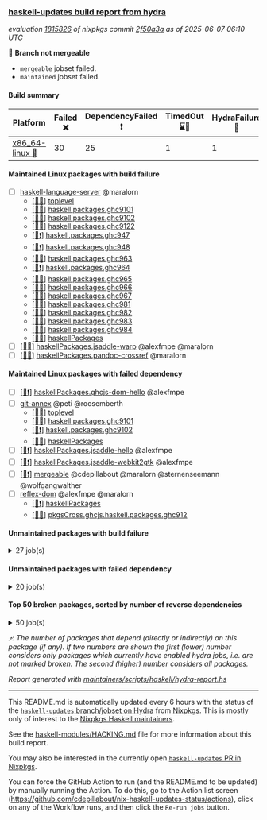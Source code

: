 ### [haskell-updates build report from hydra](https://hydra.nixos.org/jobset/nixpkgs/haskell-updates)
*evaluation [1815826](https://hydra.nixos.org/eval/1815826) of nixpkgs commit [2f50a3a](https://github.com/NixOS/nixpkgs/commits/2f50a3af8b7665456ba627ae993ddef5d7c9840c) as of 2025-06-07 06:10 UTC*

🔴 **Branch not mergeable**
  * `mergeable` jobset failed.
  * `maintained` jobset failed.

#### Build summary

 | Platform | Failed ❌ | DependencyFailed ❗ | TimedOut ⌛🚫 | HydraFailure 🚧 | Unfinished ⏳ | Success ✅ | 
 | --- | --- | --- | --- | --- | --- | --- | 
 | [x86_64-linux 🐧](https://hydra.nixos.org/eval/1815826?filter=.x86_64-linux) | 30 | 25 | 1 | 1 | 4 | 7305 | 
#### Maintained Linux packages with build failure
- [ ] [haskell-language-server](https://hydra.nixos.org/eval/1815826?filter=haskell-language-server) @maralorn
  - [[🐧✅]](https://hydra.nixos.org/build/299135290) [toplevel](https://hydra.nixos.org/eval/1815826?filter=haskell-language-server)
  - [[🐧❌]](https://hydra.nixos.org/build/299134931) [haskell.packages.ghc9101](https://hydra.nixos.org/eval/1815826?filter=haskell.packages.ghc9101.haskell-language-server)
  - [[🐧❌]](https://hydra.nixos.org/build/299135008) [haskell.packages.ghc9102](https://hydra.nixos.org/eval/1815826?filter=haskell.packages.ghc9102.haskell-language-server)
  - [[🐧✅]](https://hydra.nixos.org/build/299134963) [haskell.packages.ghc9122](https://hydra.nixos.org/eval/1815826?filter=haskell.packages.ghc9122.haskell-language-server)
  - [[🐧❗]](https://hydra.nixos.org/build/299135077) [haskell.packages.ghc947](https://hydra.nixos.org/eval/1815826?filter=haskell.packages.ghc947.haskell-language-server)
  - [[🐧❗]](https://hydra.nixos.org/build/299135084) [haskell.packages.ghc948](https://hydra.nixos.org/eval/1815826?filter=haskell.packages.ghc948.haskell-language-server)
  - [[🐧✅]](https://hydra.nixos.org/build/299135089) [haskell.packages.ghc963](https://hydra.nixos.org/eval/1815826?filter=haskell.packages.ghc963.haskell-language-server)
  - [[🐧❗]](https://hydra.nixos.org/build/299135100) [haskell.packages.ghc964](https://hydra.nixos.org/eval/1815826?filter=haskell.packages.ghc964.haskell-language-server)
  - [[🐧🚧]](https://hydra.nixos.org/build/299135160) [haskell.packages.ghc965](https://hydra.nixos.org/eval/1815826?filter=haskell.packages.ghc965.haskell-language-server)
  - [[🐧✅]](https://hydra.nixos.org/build/299135171) [haskell.packages.ghc966](https://hydra.nixos.org/eval/1815826?filter=haskell.packages.ghc966.haskell-language-server)
  - [[🐧✅]](https://hydra.nixos.org/build/299135170) [haskell.packages.ghc967](https://hydra.nixos.org/eval/1815826?filter=haskell.packages.ghc967.haskell-language-server)
  - [[🐧✅]](https://hydra.nixos.org/build/299135513) [haskell.packages.ghc981](https://hydra.nixos.org/eval/1815826?filter=haskell.packages.ghc981.haskell-language-server)
  - [[🐧✅]](https://hydra.nixos.org/build/299135814) [haskell.packages.ghc982](https://hydra.nixos.org/eval/1815826?filter=haskell.packages.ghc982.haskell-language-server)
  - [[🐧✅]](https://hydra.nixos.org/build/299136663) [haskell.packages.ghc983](https://hydra.nixos.org/eval/1815826?filter=haskell.packages.ghc983.haskell-language-server)
  - [[🐧✅]](https://hydra.nixos.org/build/299135312) [haskell.packages.ghc984](https://hydra.nixos.org/eval/1815826?filter=haskell.packages.ghc984.haskell-language-server)
  - [[🐧✅]](https://hydra.nixos.org/build/299138518) [haskellPackages](https://hydra.nixos.org/eval/1815826?filter=haskellPackages.haskell-language-server)
- [ ] [[🐧❌]](https://hydra.nixos.org/build/299139036) [haskellPackages.jsaddle-warp](https://hydra.nixos.org/eval/1815826?filter=haskellPackages.jsaddle-warp) @alexfmpe @maralorn
- [ ] [[🐧❌]](https://hydra.nixos.org/build/299140064) [haskellPackages.pandoc-crossref](https://hydra.nixos.org/eval/1815826?filter=haskellPackages.pandoc-crossref) @maralorn
#### Maintained Linux packages with failed dependency
- [ ] [[🐧❗]](https://hydra.nixos.org/build/299138002) [haskellPackages.ghcjs-dom-hello](https://hydra.nixos.org/eval/1815826?filter=haskellPackages.ghcjs-dom-hello) @alexfmpe
- [ ] [git-annex](https://hydra.nixos.org/eval/1815826?filter=git-annex) @peti @roosemberth
  - [[🐧✅]](https://hydra.nixos.org/build/299186670) [toplevel](https://hydra.nixos.org/eval/1815826?filter=git-annex)
  - [[🐧✅]](https://hydra.nixos.org/build/299186672) [haskell.packages.ghc9101](https://hydra.nixos.org/eval/1815826?filter=haskell.packages.ghc9101.git-annex)
  - [[🐧❗]](https://hydra.nixos.org/build/299186671) [haskell.packages.ghc9102](https://hydra.nixos.org/eval/1815826?filter=haskell.packages.ghc9102.git-annex)
  - [[🐧✅]](https://hydra.nixos.org/build/299186695) [haskellPackages](https://hydra.nixos.org/eval/1815826?filter=haskellPackages.git-annex)
- [ ] [[🐧❗]](https://hydra.nixos.org/build/299139051) [haskellPackages.jsaddle-hello](https://hydra.nixos.org/eval/1815826?filter=haskellPackages.jsaddle-hello) @alexfmpe
- [ ] [[🐧❗]](https://hydra.nixos.org/build/299139076) [haskellPackages.jsaddle-webkit2gtk](https://hydra.nixos.org/eval/1815826?filter=haskellPackages.jsaddle-webkit2gtk) @alexfmpe
- [ ] [[🐧❗]](https://hydra.nixos.org/build/299186761) [mergeable](https://hydra.nixos.org/eval/1815826?filter=mergeable) @cdepillabout @maralorn @sternenseemann @wolfgangwalther
- [ ] [reflex-dom](https://hydra.nixos.org/eval/1815826?filter=reflex-dom) @alexfmpe @maralorn
  - [[🐧❗]](https://hydra.nixos.org/build/299140685) [haskellPackages](https://hydra.nixos.org/eval/1815826?filter=haskellPackages.reflex-dom)
  - [[🐧✅]](https://hydra.nixos.org/build/299142553) [pkgsCross.ghcjs.haskell.packages.ghc912](https://hydra.nixos.org/eval/1815826?filter=pkgsCross.ghcjs.haskell.packages.ghc912.reflex-dom)
#### Unmaintained packages with build failure
<details><summary>27 job(s) </summary>

- [ ] [[🐧❌]](https://hydra.nixos.org/build/299137964) [haskellPackages.gi-soup2](https://hydra.nixos.org/eval/1815826?filter=haskellPackages.gi-soup2)  ⤴️ 6 | 17
- [ ] [[🐧❌]](https://hydra.nixos.org/build/299138284) [haskellPackages.gpu-vulkan-middle](https://hydra.nixos.org/eval/1815826?filter=haskellPackages.gpu-vulkan-middle)  ⤴️ 3 | 7
- [ ] [[🐧❌]](https://hydra.nixos.org/build/299142323) [haskellPackages.xml-picklers](https://hydra.nixos.org/eval/1815826?filter=haskellPackages.xml-picklers)  ⤴️ 2 | 9
- [ ] [[🐧❌]](https://hydra.nixos.org/build/299137683) [haskellPackages.fs-api](https://hydra.nixos.org/eval/1815826?filter=haskellPackages.fs-api)  ⤴️ 1 | 1
- [ ] [[🐧❌]](https://hydra.nixos.org/build/299139026) [haskellPackages.jpeg-turbo](https://hydra.nixos.org/eval/1815826?filter=haskellPackages.jpeg-turbo)  ⤴️ 1 | 1
- [ ] [[🐧❌]](https://hydra.nixos.org/build/299137849) [haskellPackages.geomancy-layout](https://hydra.nixos.org/eval/1815826?filter=haskellPackages.geomancy-layout)  ⤴️ 0 | 7
- [ ] [[🐧❌]](https://hydra.nixos.org/build/299140892) [haskellPackages.selda-json](https://hydra.nixos.org/eval/1815826?filter=haskellPackages.selda-json)  ⤴️ 0 | 2
- [ ] [[🐧❌]](https://hydra.nixos.org/build/299138327) [haskellPackages.hash-store](https://hydra.nixos.org/eval/1815826?filter=haskellPackages.hash-store)  ⤴️ 0 | 1
- [ ] [[🐧❌]](https://hydra.nixos.org/build/299139104) [haskellPackages.kmeans](https://hydra.nixos.org/eval/1815826?filter=haskellPackages.kmeans)  ⤴️ 0 | 1
- [ ] [[🐧❌]](https://hydra.nixos.org/build/299186735) [haskellPackages.wire-streams](https://hydra.nixos.org/eval/1815826?filter=haskellPackages.wire-streams)  ⤴️ 0 | 1
- [ ] [[🐧❌]](https://hydra.nixos.org/build/299186680) [haskellPackages.cabal-cargs](https://hydra.nixos.org/eval/1815826?filter=haskellPackages.cabal-cargs) 
- [ ] [[🐧❌]](https://hydra.nixos.org/build/299186683) [haskellPackages.delta-store](https://hydra.nixos.org/eval/1815826?filter=haskellPackages.delta-store) 
- [ ] [[🐧❌]](https://hydra.nixos.org/build/299137822) [haskellPackages.genvalidity-network-uri](https://hydra.nixos.org/eval/1815826?filter=haskellPackages.genvalidity-network-uri) 
- [ ] [[🐧❌]](https://hydra.nixos.org/build/299137903) [haskellPackages.gi-clutter](https://hydra.nixos.org/eval/1815826?filter=haskellPackages.gi-clutter) 
- [ ] [[🐧❌]](https://hydra.nixos.org/build/299137966) [haskellPackages.gitrev-typed](https://hydra.nixos.org/eval/1815826?filter=haskellPackages.gitrev-typed) 
- [ ] [[🐧❌]](https://hydra.nixos.org/build/299138362) [haskellPackages.haskell-halogen-core](https://hydra.nixos.org/eval/1815826?filter=haskellPackages.haskell-halogen-core) 
- [ ] [[🐧❌]](https://hydra.nixos.org/build/299138382) [haskellPackages.haskoin-store](https://hydra.nixos.org/eval/1815826?filter=haskellPackages.haskoin-store) 
- [ ] [[🐧❌]](https://hydra.nixos.org/build/299139409) [haskellPackages.llama-cpp-hs](https://hydra.nixos.org/eval/1815826?filter=haskellPackages.llama-cpp-hs) 
- [ ] [[🐧❌]](https://hydra.nixos.org/build/299139659) [haskellPackages.more-extensible-effects](https://hydra.nixos.org/eval/1815826?filter=haskellPackages.more-extensible-effects) 
- [ ] [[🐧❌]](https://hydra.nixos.org/build/299140266) [haskellPackages.phino](https://hydra.nixos.org/eval/1815826?filter=haskellPackages.phino) 
- [ ] [[🐧❌]](https://hydra.nixos.org/build/299186718) [haskellPackages.rawlock](https://hydra.nixos.org/eval/1815826?filter=haskellPackages.rawlock) 
- [ ] [[🐧❌]](https://hydra.nixos.org/build/299186719) [haskellPackages.rds-data](https://hydra.nixos.org/eval/1815826?filter=haskellPackages.rds-data) 
- [ ] [[🐧❌]](https://hydra.nixos.org/build/299186720) [haskellPackages.resource-registry](https://hydra.nixos.org/eval/1815826?filter=haskellPackages.resource-registry) 
- [ ] [[🐧❌]](https://hydra.nixos.org/build/299141710) [haskellPackages.text-builder-lawful-conversions](https://hydra.nixos.org/eval/1815826?filter=haskellPackages.text-builder-lawful-conversions) 
- [ ] [[🐧❌]](https://hydra.nixos.org/build/299141969) [haskellPackages.unimap](https://hydra.nixos.org/eval/1815826?filter=haskellPackages.unimap) 
- [ ] [[🐧❌]](https://hydra.nixos.org/build/299186734) [haskellPackages.verismith](https://hydra.nixos.org/eval/1815826?filter=haskellPackages.verismith) 
- [ ] [[🐧❌]](https://hydra.nixos.org/build/299186736) [haskellPackages.wsjtx-udp](https://hydra.nixos.org/eval/1815826?filter=haskellPackages.wsjtx-udp) 
</details>

#### Unmaintained packages with failed dependency
<details><summary>20 job(s) </summary>

- [ ] [ihaskell](https://hydra.nixos.org/eval/1815826?filter=ihaskell)  ⤴️ 10 | 18
  - [[🐧❗]](https://hydra.nixos.org/build/299142511) [toplevel](https://hydra.nixos.org/eval/1815826?filter=ihaskell)
  - [[🐧✅]](https://hydra.nixos.org/build/299138863) [haskellPackages](https://hydra.nixos.org/eval/1815826?filter=haskellPackages.ihaskell)
- [ ] [[🐧❗]](https://hydra.nixos.org/build/299137979) [haskellPackages.gi-webkit2](https://hydra.nixos.org/eval/1815826?filter=haskellPackages.gi-webkit2)  ⤴️ 4 | 14
- [ ] [[🐧❗]](https://hydra.nixos.org/build/299138282) [haskellPackages.gpu-vulkan-middle-khr-surface](https://hydra.nixos.org/eval/1815826?filter=haskellPackages.gpu-vulkan-middle-khr-surface)  ⤴️ 2 | 5
- [ ] [[🐧❗]](https://hydra.nixos.org/build/299186709) [haskellPackages.pantry](https://hydra.nixos.org/eval/1815826?filter=haskellPackages.pantry)  ⤴️ 1 | 5
- [ ] [[🐧❗]](https://hydra.nixos.org/build/299140294) [haskellPackages.pontarius-xmpp](https://hydra.nixos.org/eval/1815826?filter=haskellPackages.pontarius-xmpp)  ⤴️ 1 | 4
- [ ] [[🐧❗]](https://hydra.nixos.org/build/299137125) [haskellPackages.dde](https://hydra.nixos.org/eval/1815826?filter=haskellPackages.dde)  ⤴️ 0 | 1
- [ ] [[🐧❗]](https://hydra.nixos.org/build/299138294) [haskellPackages.gpu-vulkan-middle-khr-surface-glfw](https://hydra.nixos.org/eval/1815826?filter=haskellPackages.gpu-vulkan-middle-khr-surface-glfw)  ⤴️ 0 | 1
- [ ] [[🐧❗]](https://hydra.nixos.org/build/299138291) [haskellPackages.gpu-vulkan-middle-khr-swapchain](https://hydra.nixos.org/eval/1815826?filter=haskellPackages.gpu-vulkan-middle-khr-swapchain)  ⤴️ 0 | 1
- [ ] [[🐧❗]](https://hydra.nixos.org/build/299135408) [haskellPackages.JuicyPixels-jpeg-turbo](https://hydra.nixos.org/eval/1815826?filter=haskellPackages.JuicyPixels-jpeg-turbo) 
- [ ] [[🐧❗]](https://hydra.nixos.org/build/299186691) [haskellPackages.fs-sim](https://hydra.nixos.org/eval/1815826?filter=haskellPackages.fs-sim) 
- [ ] [[🐧❗]](https://hydra.nixos.org/build/299137970) [haskellPackages.gi-soup](https://hydra.nixos.org/eval/1815826?filter=haskellPackages.gi-soup) 
- [ ] [[🐧❗]](https://hydra.nixos.org/build/299137933) [haskellPackages.gi-vips](https://hydra.nixos.org/eval/1815826?filter=haskellPackages.gi-vips) 
- [ ] [[🐧❗]](https://hydra.nixos.org/build/299138740) [haskellPackages.hsendxmpp](https://hydra.nixos.org/eval/1815826?filter=haskellPackages.hsendxmpp) 
- [ ] [[🐧❗]](https://hydra.nixos.org/build/299138923) [haskellPackages.inspection-proxy](https://hydra.nixos.org/eval/1815826?filter=haskellPackages.inspection-proxy) 
- [ ] [[🐧❗]](https://hydra.nixos.org/build/299139187) [haskellPackages.lambdabot-xmpp](https://hydra.nixos.org/eval/1815826?filter=haskellPackages.lambdabot-xmpp) 
- [ ] [[🐧❗]](https://hydra.nixos.org/build/299186764) [maintained](https://hydra.nixos.org/eval/1815826?filter=maintained) 
- [ ] [[🐧❗]](https://hydra.nixos.org/build/299186705) [haskellPackages.mega-sdist](https://hydra.nixos.org/eval/1815826?filter=haskellPackages.mega-sdist) 
- [ ] [[🐧❗]](https://hydra.nixos.org/build/299140292) [haskellPackages.pontarius-xmpp-extras](https://hydra.nixos.org/eval/1815826?filter=haskellPackages.pontarius-xmpp-extras) 
</details>

#### Top 50 broken packages, sorted by number of reverse dependencies
<details><summary>50 job(s) </summary>

[haskell98](https://packdeps.haskellers.com/reverse/haskell98) ⤴️ 152  
[failure](https://packdeps.haskellers.com/reverse/failure) ⤴️ 72  
[enumerator](https://packdeps.haskellers.com/reverse/enumerator) ⤴️ 56  
[connection](https://packdeps.haskellers.com/reverse/connection) ⤴️ 50  
[util](https://packdeps.haskellers.com/reverse/util) ⤴️ 49  
[derive](https://packdeps.haskellers.com/reverse/derive) ⤴️ 48  
[fclabels](https://packdeps.haskellers.com/reverse/fclabels) ⤴️ 47  
[syb-with-class](https://packdeps.haskellers.com/reverse/syb-with-class) ⤴️ 42  
[MonadCatchIO-transformers](https://packdeps.haskellers.com/reverse/MonadCatchIO-transformers) ⤴️ 41  
[TypeCompose](https://packdeps.haskellers.com/reverse/TypeCompose) ⤴️ 41  
[PrimitiveArray](https://packdeps.haskellers.com/reverse/PrimitiveArray) ⤴️ 35  
[crypto-random](https://packdeps.haskellers.com/reverse/crypto-random) ⤴️ 35  
[dual](https://packdeps.haskellers.com/reverse/dual) ⤴️ 32  
[hsp](https://packdeps.haskellers.com/reverse/hsp) ⤴️ 32  
[language-ecmascript](https://packdeps.haskellers.com/reverse/language-ecmascript) ⤴️ 31  
[iteratee](https://packdeps.haskellers.com/reverse/iteratee) ⤴️ 29  
[composite-base](https://packdeps.haskellers.com/reverse/composite-base) ⤴️ 28  
[regexpr](https://packdeps.haskellers.com/reverse/regexpr) ⤴️ 27  
[text-format](https://packdeps.haskellers.com/reverse/text-format) ⤴️ 27  
[crypto-numbers](https://packdeps.haskellers.com/reverse/crypto-numbers) ⤴️ 25  
[either-unwrap](https://packdeps.haskellers.com/reverse/either-unwrap) ⤴️ 25  
[Crypto](https://packdeps.haskellers.com/reverse/Crypto) ⤴️ 22  
[crypto-pubkey](https://packdeps.haskellers.com/reverse/crypto-pubkey) ⤴️ 22  
[haskelldb](https://packdeps.haskellers.com/reverse/haskelldb) ⤴️ 22  
[wxdirect](https://packdeps.haskellers.com/reverse/wxdirect) ⤴️ 22  
[BiobaseTypes](https://packdeps.haskellers.com/reverse/BiobaseTypes) ⤴️ 21  
[alg](https://packdeps.haskellers.com/reverse/alg) ⤴️ 21  
[hw-rankselect-base](https://packdeps.haskellers.com/reverse/hw-rankselect-base) ⤴️ 21  
[libxml-sax](https://packdeps.haskellers.com/reverse/libxml-sax) ⤴️ 21  
[wxc](https://packdeps.haskellers.com/reverse/wxc) ⤴️ 21  
[biocore](https://packdeps.haskellers.com/reverse/biocore) ⤴️ 20  
[hw-excess](https://packdeps.haskellers.com/reverse/hw-excess) ⤴️ 20  
[reform](https://packdeps.haskellers.com/reverse/reform) ⤴️ 20  
[wxcore](https://packdeps.haskellers.com/reverse/wxcore) ⤴️ 20  
[attoparsec-enumerator](https://packdeps.haskellers.com/reverse/attoparsec-enumerator) ⤴️ 19  
[cprng-aes](https://packdeps.haskellers.com/reverse/cprng-aes) ⤴️ 19  
[fay](https://packdeps.haskellers.com/reverse/fay) ⤴️ 19  
[harp](https://packdeps.haskellers.com/reverse/harp) ⤴️ 19  
[hsx2hs](https://packdeps.haskellers.com/reverse/hsx2hs) ⤴️ 19  
[hw-balancedparens](https://packdeps.haskellers.com/reverse/hw-balancedparens) ⤴️ 19  
[ixset](https://packdeps.haskellers.com/reverse/ixset) ⤴️ 19  
[mmsyn2](https://packdeps.haskellers.com/reverse/mmsyn2) ⤴️ 19  
[wx](https://packdeps.haskellers.com/reverse/wx) ⤴️ 19  
[BiobaseENA](https://packdeps.haskellers.com/reverse/BiobaseENA) ⤴️ 18  
[asn1-data](https://packdeps.haskellers.com/reverse/asn1-data) ⤴️ 18  
[bytestring-show](https://packdeps.haskellers.com/reverse/bytestring-show) ⤴️ 18  
[dbus-core](https://packdeps.haskellers.com/reverse/dbus-core) ⤴️ 18  
[digit](https://packdeps.haskellers.com/reverse/digit) ⤴️ 18  
[gtksourceview2](https://packdeps.haskellers.com/reverse/gtksourceview2) ⤴️ 18  
[hw-rankselect](https://packdeps.haskellers.com/reverse/hw-rankselect) ⤴️ 18  
</details>


*⤴️: The number of packages that depend (directly or indirectly) on this package (if any). If two numbers are shown the first (lower) number considers only packages which currently have enabled hydra jobs, i.e. are not marked broken. The second (higher) number considers all packages.*

*Report generated with [maintainers/scripts/haskell/hydra-report.hs](https://github.com/NixOS/nixpkgs/blob/haskell-updates/maintainers/scripts/haskell/hydra-report.hs)*


----------------------------------------------------------------------

This README.md is automatically updated every 6 hours with the status of the
[`haskell-updates` branch/jobset on Hydra](https://hydra.nixos.org/jobset/nixpkgs/haskell-updates)
from [Nixpkgs](https://github.com/NixOS/nixpkgs).  This is mostly only of
interest to the [Nixpkgs Haskell maintainers](https://github.com/orgs/NixOS/teams/haskell).

See the
[haskell-modules/HACKING.md](https://github.com/NixOS/nixpkgs/blob/haskell-updates/pkgs/development/haskell-modules/HACKING.md)
file for more information about this build report.

You may also be interested in the currently open
[`haskell-updates` PR in Nixpkgs](https://github.com/nixos/nixpkgs/pulls?q=is%3Apr+is%3Aopen+head%3Ahaskell-updates).

You can force the GitHub Action to run (and the README.md to be updated) by
manually running the Action.  To do this, go to the Action list screen
(https://github.com/cdepillabout/nix-haskell-updates-status/actions),
click on any of the Workflow runs, and then click the `Re-run jobs` button.
